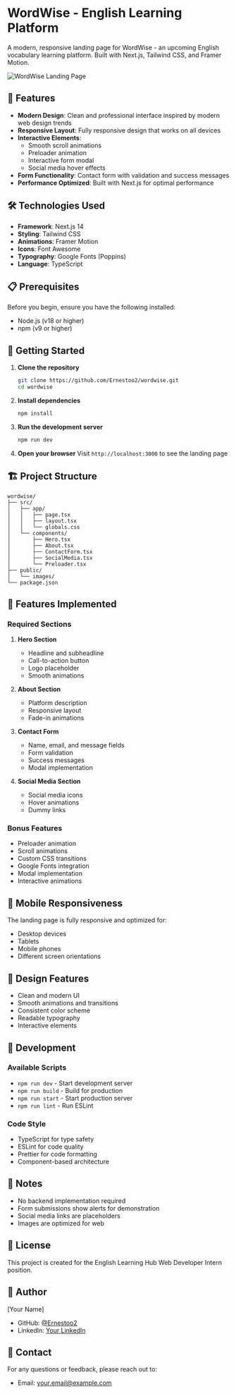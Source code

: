 # WordWise - English Learning Platform

A modern, responsive landing page for WordWise - an upcoming English vocabulary learning platform. Built with Next.js, Tailwind CSS, and Framer Motion.

![WordWise Landing Page](public/preview.png)

## 🚀 Features

- **Modern Design**: Clean and professional interface inspired by modern web design trends
- **Responsive Layout**: Fully responsive design that works on all devices
- **Interactive Elements**: 
  - Smooth scroll animations
  - Preloader animation
  - Interactive form modal
  - Social media hover effects
- **Form Functionality**: Contact form with validation and success messages
- **Performance Optimized**: Built with Next.js for optimal performance

## 🛠️ Technologies Used

- **Framework**: Next.js 14
- **Styling**: Tailwind CSS
- **Animations**: Framer Motion
- **Icons**: Font Awesome
- **Typography**: Google Fonts (Poppins)
- **Language**: TypeScript

## 📋 Prerequisites

Before you begin, ensure you have the following installed:
- Node.js (v18 or higher)
- npm (v9 or higher)

## 🚀 Getting Started

1. **Clone the repository**
   ```bash
   git clone https://github.com/Ernestoo2/wordwise.git
   cd wordwise
   ```

2. **Install dependencies**
   ```bash
   npm install
   ```

3. **Run the development server**
   ```bash
   npm run dev
   ```

4. **Open your browser**
   Visit `http://localhost:3000` to see the landing page

## 🏗️ Project Structure

```
wordwise/
├── src/
│   ├── app/
│   │   ├── page.tsx
│   │   ├── layout.tsx
│   │   └── globals.css
│   └── components/
│       ├── Hero.tsx
│       ├── About.tsx
│       ├── ContactForm.tsx
│       ├── SocialMedia.tsx
│       └── Preloader.tsx
├── public/
│   └── images/
└── package.json
```

## 🎯 Features Implemented

### Required Sections
1. **Hero Section**
   - Headline and subheadline
   - Call-to-action button
   - Logo placeholder
   - Smooth animations

2. **About Section**
   - Platform description
   - Responsive layout
   - Fade-in animations

3. **Contact Form**
   - Name, email, and message fields
   - Form validation
   - Success messages
   - Modal implementation

4. **Social Media Section**
   - Social media icons
   - Hover animations
   - Dummy links

### Bonus Features
- Preloader animation
- Scroll animations
- Custom CSS transitions
- Google Fonts integration
- Modal implementation
- Interactive animations

## 📱 Mobile Responsiveness

The landing page is fully responsive and optimized for:
- Desktop devices
- Tablets
- Mobile phones
- Different screen orientations

## 🎨 Design Features

- Clean and modern UI
- Smooth animations and transitions
- Consistent color scheme
- Readable typography
- Interactive elements

## 🔧 Development

### Available Scripts

- `npm run dev` - Start development server
- `npm run build` - Build for production
- `npm run start` - Start production server
- `npm run lint` - Run ESLint

### Code Style

- TypeScript for type safety
- ESLint for code quality
- Prettier for code formatting
- Component-based architecture

## 📝 Notes

- No backend implementation required
- Form submissions show alerts for demonstration
- Social media links are placeholders
- Images are optimized for web

## 📄 License

This project is created for the English Learning Hub Web Developer Intern position.

## 👥 Author

[Your Name]
- GitHub: [@Ernestoo2 ](https://github.com/Ernestoo2/wordwise.git)
- LinkedIn: [Your LinkedIn](https://linkedin.com/in/yourusername)

## 📧 Contact

For any questions or feedback, please reach out to:
- Email: your.email@example.com
